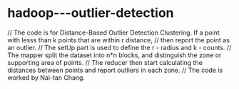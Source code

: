 # hadoop---outlier-detection
// The code is for Distance-Based Outlier Detection Clustering. If a point with lesss than k points that are within r distance,
// then report the point as an outlier.
// The setUp part is used to define the r - radius and k - counts.
// The mapper split the dataset into n*n blocks, and distinguish the zone or supporting area of points.
// The reducer then start calculating the distances between points and report outliers in each zone.
// The code is worked by Nai-tan Chang.
